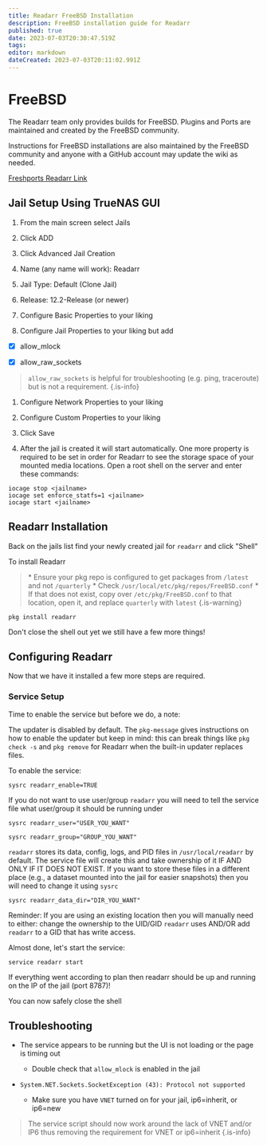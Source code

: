 ```yaml
---
title: Readarr FreeBSD Installation
description: FreeBSD installation guide for Readarr
published: true
date: 2023-07-03T20:30:47.519Z
tags: 
editor: markdown
dateCreated: 2023-07-03T20:11:02.991Z
---
```


# FreeBSD

The Readarr team only provides builds for FreeBSD. Plugins and Ports are maintained and created by the FreeBSD community.

Instructions for FreeBSD installations are also maintained by the FreeBSD community and anyone with a GitHub account may update the wiki as needed.

[Freshports Readarr Link](https://www.freshports.org/net-p2p/readarr/)

## Jail Setup Using TrueNAS GUI

1. From the main screen select Jails

1. Click ADD

1. Click Advanced Jail Creation

1. Name (any name will work): Readarr

1. Jail Type: Default (Clone Jail)

1. Release: 12.2-Release (or newer)

1. Configure Basic Properties to your liking

1. Configure Jail Properties to your liking but add

- [x] allow_mlock

- [x] allow_raw_sockets

> `allow_raw_sockets` is helpful for troubleshooting (e.g. ping, traceroute) but is not a requirement. {.is-info}

1. Configure Network Properties to your liking

1. Configure Custom Properties to your liking

1. Click Save

1. After the jail is created it will start automatically. One more property is required to be set in order for Readarr to see the storage space of your mounted media locations. Open a root shell on the server and enter these commands:

```shell
iocage stop <jailname>
iocage set enforce_statfs=1 <jailname>
iocage start <jailname>
```

## Readarr Installation

Back on the jails list find your newly created jail for `readarr` and click "Shell"

To install Readarr

> \* Ensure your pkg repo is configured to get packages from `/latest` and not `/quarterly`
> \* Check `/usr/local/etc/pkg/repos/FreeBSD.conf`
> \* If that does not exist, copy over `/etc/pkg/FreeBSD.conf` to that location, open it, and replace `quarterly` with `latest`
{.is-warning}

```shell
pkg install readarr
```

Don't close the shell out yet we still have a few more things!

## Configuring Readarr

Now that we have it installed a few more steps are required.

### Service Setup

Time to enable the service but before we do, a note:

The updater is disabled by default. The `pkg-message` gives instructions on how to enable the updater but keep in mind: this can break things like `pkg check -s` and `pkg remove` for Readarr when the built-in updater replaces files.

To enable the service:

```shell
sysrc readarr_enable=TRUE
```

If you do not want to use user/group `readarr` you will need to tell the service file what user/group it should be running under

```shell
sysrc readarr_user="USER_YOU_WANT"
```

```shell
sysrc readarr_group="GROUP_YOU_WANT"
```

`readarr` stores its data, config, logs, and PID files in `/usr/local/readarr` by default. The service file will create this and take ownership of it IF AND ONLY IF IT DOES NOT EXIST. If you want to store these files in a different place (e.g., a dataset mounted into the jail for easier snapshots) then you will need to change it using `sysrc`

```shell
sysrc readarr_data_dir="DIR_YOU_WANT"
```

Reminder: If you are using an existing location then you will manually need to either: change the ownership to the UID/GID `readarr` uses AND/OR add `readarr` to a GID that has write access.

Almost done, let's start the service:

```shell
service readarr start
```

If everything went according to plan then readarr should be up and running on the IP of the jail (port 8787)!

You can now safely close the shell

## Troubleshooting

- The service appears to be running but the UI is not loading or the page is timing out
  - Double check that `allow_mlock` is enabled in the jail
  
- `System.NET.Sockets.SocketException (43): Protocol not supported`
  - Make sure you have `VNET` turned on for your jail, ip6=inherit, or ip6=new

> The service script should now work around the lack of VNET and/or IP6 thus removing the requirement for VNET or ip6=inherit
{.is-info}
